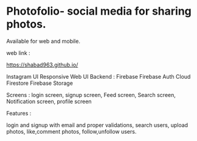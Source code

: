# Photofolio- social media for sharing photos.
Available for web and mobile.

web link : 

[https://shabad963.github.io/
](https://shabaad.github.io/photofolio.github.io/)


Instagram UI
Responsive Web UI
Backend : Firebase
Firebase Auth
Cloud Firestore
Firebase Storage

Screens :
login screen,
signup screen,
Feed screen,
Search screen,
Notification screen,
profile screen

Features : 

login and signup with email and proper validations,
search users,
upload photos,
like,comment photos,
follow,unfollow users.
